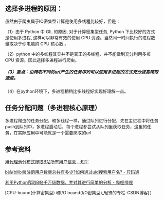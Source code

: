## 选择多进程的原因：

虽然由于爬虫属于IO密集型计算是使用多线程比较好，但是：

（1）由于 Python 中 GIL 的原因, 对于计算密集型任务, Python 下比较好的方式是使用多进程, 这样可以非常有效的使用 		 CPU 资源。当然同一时间执行的进程数量取决于你电脑的 CPU 核心数.。

（2）python 中的多线程其实并不是真正的多线程，并不能做到充分利用多核 CPU 资源。因此选择多进程进行爬虫。

##### （3）重点：由爬取不同的url产生的任务序列可以使用多进程的方式充分提高爬取速度。

（4）在python环境下，多进程稍稍比多线程好实现好理解一点。

## 

## 任务分配问题（多进程核心原理）

多进程爬虫的任务分配，和多线程一样，通过队列进行分配，先在主进程中将任务push到队列中，多进程启动后，每个进程都尝试从队列里获取任务，这里的任务，在实际应用中可能就是一个需要爬取的url

## 参考资料

[用代理池分布式爬取B站所有用户信息 - 知乎](https://zhuanlan.zhihu.com/p/46289663)

[b站(bilibili)注册用户数量总共有多少?如何通过uid搜索用户名? - 尺码通](https://www.chimatong.com/bzwj/202012/16-26977.html)

[利用Python爬取B站千万级数据，并对其进行简单的分析 - 哔哩哔哩](https://www.bilibili.com/read/cv1928650/)

[CPU-bound(计算密集型) 和I/O bound(I/O密集型)_轻锋的专栏-CSDN博客](
